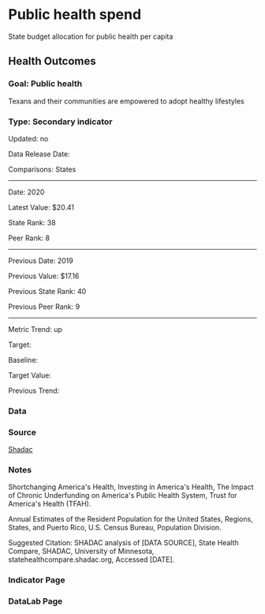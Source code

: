 # Public health spend

State budget allocation for public health per capita

## Health Outcomes

### Goal: Public health

Texans and their communities are empowered to adopt healthy lifestyles

### Type: Secondary indicator

Updated: no

Data Release Date: 

Comparisons: States

----

Date: 2020

Latest Value: $20.41

State Rank: 38

Peer Rank: 8

----

Previous Date:  2019

Previous Value: $17.16

Previous State Rank: 40

Previous Peer Rank: 9

----

Metric Trend: up

Target: 

Baseline: 

Target Value: 

Previous Trend: 



<!--### Value

|Year         |  Value      | Rank        | Previous Year| Previous Value | Previous Rank  | Trend| 
| ----------- | ----------- | ----------- | ----------- | ----------- | ----------- | -----------|
|             |             |             |             |              |            |            |

-->
### Data

### Source

[Shadac](http://statehealthcompare.shadac.org/rank/117/per-person-state-public-health-funding#2,3,4,5,6,7,8,9,10,11,12,13,14,15,16,17,18,19,20,21,22,23,24,25,26,27,28,29,30,31,32,33,34,35,36,37,38,39,40,41,42,43,44,45,46,47,48,49,50,51,52/a/27/154/false/location)

### Notes

Shortchanging America's Health, Investing in America's Health, The Impact of Chronic Underfunding on America's Public Health System, Trust for America's Health (TFAH).

Annual Estimates of the Resident Population for the United States, Regions, States, and Puerto Rico, U.S. Census Bureau, Population Division.

Suggested Citation:
SHADAC analysis of [DATA SOURCE], State Health Compare, SHADAC, University of Minnesota, statehealthcompare.shadac.org, Accessed [DATE].

### Indicator Page


### DataLab Page
